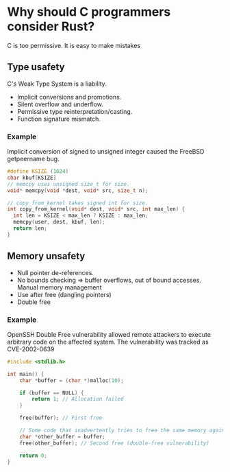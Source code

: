 # Why should C programmers consider Rust?
C is too permissive. It is easy to make mistakes 

## Type usafety  
C's Weak Type System is a liability. 
* Implicit conversions and promotions.
* Silent overflow and underflow.
* Permissive type reinterpretation/casting.
* Function signature mismatch.


### Example
Implicit conversion of signed to unsigned integer caused the  FreeBSD getpeername bug.
``` c
#define KSIZE (1024)
char kbuf[KSIZE]
// memcpy uses unsigned size_t for size.
void* memcpy(void *dest, void* src, size_t n);

// copy_from_kernel takes signed int for size.
int copy_from_kernel(void* dest, void* src, int max_len) {
  int len = KSIZE < max_len ? KSIZE : max_len;
  memcpy(user, dest, kbuf, len);
  return len; 
}
```

## Memory unsafety 
* Null pointer de-references.
* No bounds checking => buffer overflows, out of bound accesses.
Manual memory management 
* Use after free (dangling pointers)
* Double free

### Example

OpenSSH Double Free vulnerability  allowed remote attackers to execute arbitrary code on the affected system. The vulnerability was tracked as CVE-2002-0639

```c
#include <stdlib.h>

int main() {
    char *buffer = (char *)malloc(10);

    if (buffer == NULL) {
        return 1; // Allocation failed
    }

    free(buffer); // First free

    // Some code that inadvertently tries to free the same memory again
    char *other_buffer = buffer;
    free(other_buffer); // Second free (double-free vulnerability)

    return 0;
}
``````

